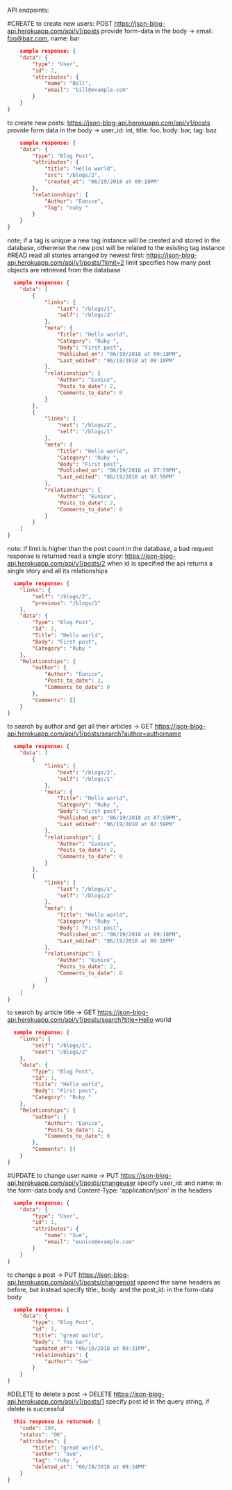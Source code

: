 API endpoints:

#CREATE
  to create new users: POST https://json-blog-api.herokuapp.com/api/v1/posts
    provide form-data in the body -> email: foo@baz.com, name: bar
```json
    sample response: {
    "data": {
        "type": "User",
        "id": 2,
        "attributes": {
            "name": "Bill",
            "email": "bill@example.com"
        }
    }
}
```
  to create new posts: https://json-blog-api.herokuapp.com/api/v1/posts
    provide form data in the body -> user_id: int, title: foo, body: bar, tag: baz
```json    
    sample response: {
    "data": {
        "type": "Blog Post",
        "attributes": {
            "title": "Hello world",
            "src": "/blogs/2",
            "created_at": "06/19/2018 at 09:18PM"
        },
        "relationships": {
            "Author": "Eunice",
            "Tag": "ruby "
        }
    }
}
```
  note; if a tag is unique a new tag instance will be created and stored in the database, otherwise the new post will be related to the existing tag instance
#READ
  read all stories arranged by newest first: https://json-blog-api.herokuapp.com/api/v1/posts/?limit=2
  limit specifies how many post objects are retrieved from the database
```json  
  sample response: {
    "data": [
        {
            "links": {
                "last": "/blogs/1",
                "self": "/blogs/2"
            },
            "meta": {
                "Title": "Hello world",
                "Category": "Ruby ",
                "Body": "First post",
                "Published_on": "06/19/2018 at 09:18PM",
                "Last_edited": "06/19/2018 at 09:18PM"
            },
            "relationships": {
                "Author": "Eunice",
                "Posts_to_date": 2,
                "Comments_to_date": 0
            }
        },
        {
            "links": {
                "next": "/blogs/2",
                "self": "/blogs/1"
            },
            "meta": {
                "Title": "Hello world",
                "Category": "Ruby ",
                "Body": "First post",
                "Published_on": "06/19/2018 at 07:59PM",
                "Last_edited": "06/19/2018 at 07:59PM"
            },
            "relationships": {
                "Author": "Eunice",
                "Posts_to_date": 2,
                "Comments_to_date": 0
            }
        }
    ]
}
```
  note: if limit is higher than the post count in the database, a bad request response is returned
  read a single story: https://json-blog-api.herokuapp.com/api/v1/posts/2
  when id is specified the api returns a single story and all its relationships
```json  
  sample response: {
    "links": {
        "self": "/blogs/2",
        "previous": "/blogs/1"
    },
    "data": {
        "Type": "Blog Post",
        "Id": 2,
        "Title": "Hello world",
        "Body": "First post",
        "Category": "Ruby "
    },
    "Relationships": {
        "author": {
            "Author": "Eunice",
            "Posts_to_date": 2,
            "Comments_to_date": 0
        },
        "Comments": []
    }
}
```
  to search by author and get all their articles -> GET https://json-blog-api.herokuapp.com/api/v1/posts/search?author=authorname
```json  
  sample response: {
    "data": [
        {
            "links": {
                "next": "/blogs/2",
                "self": "/blogs/1"
            },
            "meta": {
                "Title": "Hello world",
                "Category": "Ruby ",
                "Body": "First post",
                "Published_on": "06/19/2018 at 07:59PM",
                "Last_edited": "06/19/2018 at 07:59PM"
            },
            "relationships": {
                "Author": "Eunice",
                "Posts_to_date": 2,
                "Comments_to_date": 0
            }
        },
        {
            "links": {
                "last": "/blogs/1",
                "self": "/blogs/2"
            },
            "meta": {
                "Title": "Hello world",
                "Category": "Ruby ",
                "Body": "First post",
                "Published_on": "06/19/2018 at 09:18PM",
                "Last_edited": "06/19/2018 at 09:18PM"
            },
            "relationships": {
                "Author": "Eunice",
                "Posts_to_date": 2,
                "Comments_to_date": 0
            }
        }
    ]
}
```
  to search by article title -> GET https://json-blog-api.herokuapp.com/api/v1/posts/search?title=Hello world
```json  
  sample response: {
    "links": {
        "self": "/blogs/1",
        "next": "/blogs/2"
    },
    "data": {
        "Type": "Blog Post",
        "Id": 1,
        "Title": "Hello world",
        "Body": "First post",
        "Category": "Ruby "
    },
    "Relationships": {
        "author": {
            "Author": "Eunice",
            "Posts_to_date": 2,
            "Comments_to_date": 0
        },
        "Comments": []
    }
}
```
#UPDATE
  to change user name -> PUT https://json-blog-api.herokuapp.com/api/v1/posts/changeuser
  specify user_id: and name: in the form-data body and Content-Type: 'application/json' in the headers
```json  
  sample response: {
    "data": {
        "type": "User",
        "id": 1,
        "attributes": {
            "name": "Sue",
            "email": "eunice@example.com"
        }
    }
}
```
  to change a post -> PUT https://json-blog-api.herokuapp.com/api/v1/posts/changepost
  append the same headers as before, but instead specify title:, body: and the post_id: in the form-data body
```json  
  sample response: {
    "data": {
        "type": "Blog Post",
        "id": 1,
        "title": "great world",
        "body": " foo bar",
        "updated_at": "06/19/2018 at 09:31PM",
        "relationships": {
            "author": "Sue"
        }
    }
}
```
#DELETE 
  to delete a post -> DELETE https://json-blog-api.herokuapp.com/api/v1/posts/1
  specify post id in the query string, if delete is successful 
```json  
  this response is returned: {
    "code": 200,
    "status": "OK",
    "attributes": {
        "title": "great world",
        "author": "Sue",
        "tag": "ruby ",
        "deleted_at": "06/19/2018 at 09:34PM"
    }
}
```
